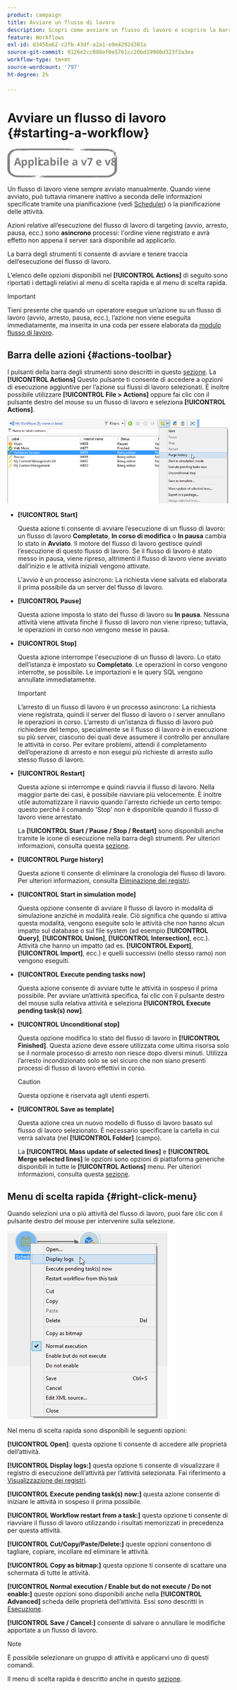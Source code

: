 ```yaml
---
product: campaign
title: Avviare un flusso di lavoro
description: Scopri come avviare un flusso di lavoro e scoprire la barra delle azioni dei flussi di lavoro e fai clic con il pulsante destro del mouse sul menu
feature: Workflows
exl-id: d345ba62-c2fb-43df-a2a1-e9e4292d301a
source-git-commit: 9126e2cc088ef0e5761cc20bd19980d323f3a3ea
workflow-type: tm+mt
source-wordcount: '797'
ht-degree: 2%

---
```


# Avviare un flusso di lavoro {#starting-a-workflow}

![](../../assets/common.svg)

Un flusso di lavoro viene sempre avviato manualmente. Quando viene avviato, può tuttavia rimanere inattivo a seconda delle informazioni specificate tramite una pianificazione (vedi [Scheduler](scheduler.md)) o la pianificazione delle attività.

Azioni relative all’esecuzione del flusso di lavoro di targeting (avvio, arresto, pausa, ecc.) sono **asincrono** processi: l&#39;ordine viene registrato e avrà effetto non appena il server sarà disponibile ad applicarlo.

La barra degli strumenti ti consente di avviare e tenere traccia dell’esecuzione del flusso di lavoro.

L’elenco delle opzioni disponibili nel **[!UICONTROL Actions]** di seguito sono riportati i dettagli relativi al menu di scelta rapida e al menu di scelta rapida.

>[!IMPORTANT]
>
>Tieni presente che quando un operatore esegue un’azione su un flusso di lavoro (avvio, arresto, pausa, ecc.), l’azione non viene eseguita immediatamente, ma inserita in una coda per essere elaborata da [modulo flusso di lavoro](architecture.md).

## Barra delle azioni {#actions-toolbar}

I pulsanti della barra degli strumenti sono descritti in questo [sezione](../../campaign/using/marketing-campaign-deliveries.md#building-the-main-target-in-a-workflow). La **[!UICONTROL Actions]** Questo pulsante ti consente di accedere a opzioni di esecuzione aggiuntive per l’azione sui flussi di lavoro selezionati. È inoltre possibile utilizzare **[!UICONTROL File > Actions]** oppure fai clic con il pulsante destro del mouse su un flusso di lavoro e seleziona **[!UICONTROL Actions]**.

![](assets/purge_historique.png)

* **[!UICONTROL Start]**

   Questa azione ti consente di avviare l’esecuzione di un flusso di lavoro: un flusso di lavoro **Completato**, **In corso di modifica** o **In pausa** cambia lo stato in **Avviato**. Il motore del flusso di lavoro gestisce quindi l’esecuzione di questo flusso di lavoro. Se il flusso di lavoro è stato messo in pausa, viene ripreso, altrimenti il flusso di lavoro viene avviato dall’inizio e le attività iniziali vengono attivate.

   L&#39;avvio è un processo asincrono: La richiesta viene salvata ed elaborata il prima possibile da un server del flusso di lavoro.

* **[!UICONTROL Pause]**

   Questa azione imposta lo stato del flusso di lavoro su **In pausa**. Nessuna attività viene attivata finché il flusso di lavoro non viene ripreso; tuttavia, le operazioni in corso non vengono messe in pausa.

* **[!UICONTROL Stop]**

   Questa azione interrompe l&#39;esecuzione di un flusso di lavoro. Lo stato dell’istanza è impostato su **Completato**. Le operazioni in corso vengono interrotte, se possibile. Le importazioni e le query SQL vengono annullate immediatamente.

   >[!IMPORTANT]
   >
   >L’arresto di un flusso di lavoro è un processo asincrono: La richiesta viene registrata, quindi il server del flusso di lavoro o i server annullano le operazioni in corso. L’arresto di un’istanza di flusso di lavoro può richiedere del tempo, specialmente se il flusso di lavoro è in esecuzione su più server, ciascuno dei quali deve assumere il controllo per annullare le attività in corso. Per evitare problemi, attendi il completamento dell’operazione di arresto e non esegui più richieste di arresto sullo stesso flusso di lavoro.

* **[!UICONTROL Restart]**

   Questa azione si interrompe e quindi riavvia il flusso di lavoro. Nella maggior parte dei casi, è possibile riavviare più velocemente. È inoltre utile automatizzare il riavvio quando l&#39;arresto richiede un certo tempo: questo perché il comando &#39;Stop&#39; non è disponibile quando il flusso di lavoro viene arrestato.

   La **[!UICONTROL Start / Pause / Stop / Restart]** sono disponibili anche tramite le icone di esecuzione nella barra degli strumenti. Per ulteriori informazioni, consulta questa [sezione](../../campaign/using/marketing-campaign-deliveries.md#creating-a-targeting-workflow).

* **[!UICONTROL Purge history]**

   Questa azione ti consente di eliminare la cronologia del flusso di lavoro. Per ulteriori informazioni, consulta [Eliminazione dei registri](monitoring-workflow-execution.md#purging-the-logs).

* **[!UICONTROL Start in simulation mode]**

   Questa opzione consente di avviare il flusso di lavoro in modalità di simulazione anziché in modalità reale. Ciò significa che quando si attiva questa modalità, vengono eseguite solo le attività che non hanno alcun impatto sul database o sul file system (ad esempio **[!UICONTROL Query]**, **[!UICONTROL Union]**, **[!UICONTROL Intersection]**, ecc.). Attività che hanno un impatto (ad es. **[!UICONTROL Export]**, **[!UICONTROL Import]**, ecc.) e quelli successivi (nello stesso ramo) non vengono eseguiti.

* **[!UICONTROL Execute pending tasks now]**

   Questa azione consente di avviare tutte le attività in sospeso il prima possibile. Per avviare un’attività specifica, fai clic con il pulsante destro del mouse sulla relativa attività e seleziona **[!UICONTROL Execute pending task(s) now]**.

* **[!UICONTROL Unconditional stop]**

   Questa opzione modifica lo stato del flusso di lavoro in **[!UICONTROL Finished]**. Questa azione deve essere utilizzata come ultima risorsa solo se il normale processo di arresto non riesce dopo diversi minuti. Utilizza l’arresto incondizionato solo se sei sicuro che non siano presenti processi di flusso di lavoro effettivi in corso.

   >[!CAUTION]
   >
   >Questa opzione è riservata agli utenti esperti.

* **[!UICONTROL Save as template]**

   Questa azione crea un nuovo modello di flusso di lavoro basato sul flusso di lavoro selezionato. È necessario specificare la cartella in cui verrà salvata (nel **[!UICONTROL Folder]** (campo).

   La **[!UICONTROL Mass update of selected lines]** e **[!UICONTROL Merge selected lines]** le opzioni sono opzioni di piattaforma generiche disponibili in tutte le **[!UICONTROL Actions]** menu. Per ulteriori informazioni, consulta questa [sezione](../../platform/using/updating-data.md).

## Menu di scelta rapida {#right-click-menu}

Quando selezioni una o più attività del flusso di lavoro, puoi fare clic con il pulsante destro del mouse per intervenire sulla selezione.

![](assets/contextual_menu.png)

Nel menu di scelta rapida sono disponibili le seguenti opzioni:

**[!UICONTROL Open]**: questa opzione ti consente di accedere alle proprietà dell’attività.

**[!UICONTROL Display logs:]** questa opzione ti consente di visualizzare il registro di esecuzione dell’attività per l’attività selezionata. Fai riferimento a [Visualizzazione dei registri](monitoring-workflow-execution.md#displaying-logs).

**[!UICONTROL Execute pending task(s) now:]** questa azione consente di iniziare le attività in sospeso il prima possibile.

**[!UICONTROL Workflow restart from a task:]** questa opzione ti consente di riavviare il flusso di lavoro utilizzando i risultati memorizzati in precedenza per questa attività.

**[!UICONTROL Cut/Copy/Paste/Delete:]** queste opzioni consentono di tagliare, copiare, incollare ed eliminare le attività.

**[!UICONTROL Copy as bitmap:]** questa opzione ti consente di scattare una schermata di tutte le attività.

**[!UICONTROL Normal execution / Enable but do not execute / Do not enable:]** queste opzioni sono disponibili anche nella **[!UICONTROL Advanced]** scheda delle proprietà dell’attività. Essi sono descritti in [Esecuzione](advanced-parameters.md#execution).

**[!UICONTROL Save / Cancel:]** consente di salvare o annullare le modifiche apportate a un flusso di lavoro.

>[!NOTE]
>
>È possibile selezionare un gruppo di attività e applicarvi uno di questi comandi.

Il menu di scelta rapida è descritto anche in questo [sezione](../../campaign/using/marketing-campaign-deliveries.md#executing-a-workflow).
